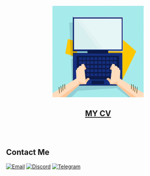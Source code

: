 <p align="center"><img width="250" height="250" src="./CV/assets/comp.gif"></p>
<h2></h2>
<h2 align="center"><a href="https://dmitry-starchenko.netlify.app">MY CV</a></h2>

<br/>
<br/>
<h2>Contact Me</h2>

[![Email](https://img.shields.io/badge/Email-%23333A45.svg?style=for-the-badge&logo=gmail&logoColor=blue&labelColor=333A45)](mailto:dololob92@gmail.com)
[![Discord](https://img.shields.io/badge/Discord-%23333A45.svg?style=for-the-badge&logo=discord&logoColor=blue&labelColor=333A45)](https://discordapp.com/users/oloolo)
[![Telegram](https://img.shields.io/badge/Telegram-%23333A45.svg?style=for-the-badge&logo=telegram&logoColor=blue&labelColor=333A45)](https://t.me/BazZ)

